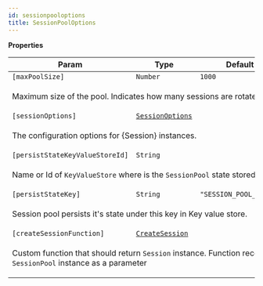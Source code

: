 ```yaml
---
id: sessionpooloptions
title: SessionPoolOptions
---
```


<a name="SessionPoolOptions"></a>

**Properties**

<table>
<thead>
<tr>
<th>Param</th><th>Type</th><th>Default</th>
</tr>
</thead>
<tbody>
<tr>
<td><code>[maxPoolSize]</code></td><td><code>Number</code></td><td><code>1000</code></td>
</tr>
<tr>
<td colspan="3"><p>Maximum size of the pool.
Indicates how many sessions are rotated.</p>
</td></tr><tr>
<td><code>[sessionOptions]</code></td><td><code><a href="../typedefs/sessionoptions">SessionOptions</a></code></td><td></td>
</tr>
<tr>
<td colspan="3"><p>The configuration options for {Session} instances.</p>
</td></tr><tr>
<td><code>[persistStateKeyValueStoreId]</code></td><td><code>String</code></td><td></td>
</tr>
<tr>
<td colspan="3"><p>Name or Id of <code>KeyValueStore</code> where is the <code>SessionPool</code> state stored.</p>
</td></tr><tr>
<td><code>[persistStateKey]</code></td><td><code>String</code></td><td><code>&quot;SESSION_POOL_STATE&quot;</code></td>
</tr>
<tr>
<td colspan="3"><p>Session pool persists it&#39;s state under this key in Key value store.</p>
</td></tr><tr>
<td><code>[createSessionFunction]</code></td><td><code><a href="../typedefs/createsession">CreateSession</a></code></td><td></td>
</tr>
<tr>
<td colspan="3"><p>Custom function that should return <code>Session</code> instance.
Function receives <code>SessionPool</code> instance as a parameter</p>
</td></tr></tbody>
</table>
